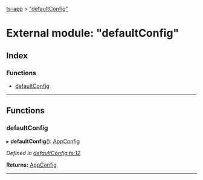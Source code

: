 [ts-app](../README.md) > ["defaultConfig"](../modules/_defaultconfig_.md)

# External module: "defaultConfig"

## Index

### Functions

* [defaultConfig](_defaultconfig_.md#defaultconfig)

---

## Functions

<a id="defaultconfig"></a>

###  defaultConfig

▸ **defaultConfig**(): [AppConfig](../interfaces/_appconfig_.appconfig.md)

*Defined in [defaultConfig.ts:12](https://github.com/jmeyers91/ts-app/blob/a37a505/src/defaultConfig.ts#L12)*

**Returns:** [AppConfig](../interfaces/_appconfig_.appconfig.md)

___

